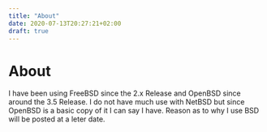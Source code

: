 ```yaml
---
title: "About"
date: 2020-07-13T20:27:21+02:00
draft: true
---
```

# About
I have been using FreeBSD since the 2.x Release and OpenBSD since around the 3.5 Release. I do not have much use with NetBSD but since OpenBSD is a basic copy of it I can say I have. Reason as to why I use BSD will be posted at a leter date.
